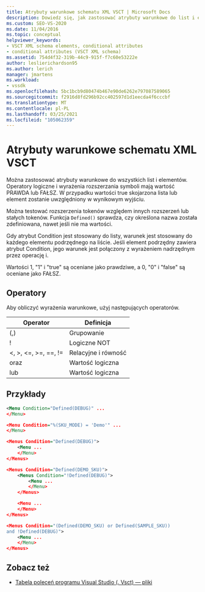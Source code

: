 ```yaml
---
title: Atrybuty warunkowe schematu XML VSCT | Microsoft Docs
description: Dowiedz się, jak zastosować atrybuty warunkowe do list i elementów schematu XML VSCT. Atrybuty mają wartość PRAWDA lub FAŁSZ, kontrolując wynikowe dane wyjściowe.
ms.custom: SEO-VS-2020
ms.date: 11/04/2016
ms.topic: conceptual
helpviewer_keywords:
- VSCT XML schema elements, conditional attributes
- conditional attributes (VSCT XML schema)
ms.assetid: 754d4f32-319b-44c9-915f-f7c60e53222e
author: leslierichardson95
ms.author: lerich
manager: jmartens
ms.workload:
- vssdk
ms.openlocfilehash: 5bc1bcb9d80474b467e90de6262e797087589065
ms.sourcegitcommit: f2916d8fd296b92cc402597d1d1eecda4f6cccbf
ms.translationtype: MT
ms.contentlocale: pl-PL
ms.lasthandoff: 03/25/2021
ms.locfileid: "105062359"
---
```

# <a name="vsct-xml-schema-conditional-attributes"></a>Atrybuty warunkowe schematu XML VSCT
Można zastosować atrybuty warunkowe do wszystkich list i elementów. Operatory logiczne i wyrażenia rozszerzania symboli mają wartość PRAWDA lub FAŁSZ. W przypadku wartości true skojarzona lista lub element zostanie uwzględniony w wynikowym wyjściu.

 Można testować rozszerzenia tokenów względem innych rozszerzeń lub stałych tokenów. Funkcja `Defined()` sprawdza, czy określona nazwa została zdefiniowana, nawet jeśli nie ma wartości.

 Gdy atrybut Condition jest stosowany do listy, warunek jest stosowany do każdego elementu podrzędnego na liście. Jeśli element podrzędny zawiera atrybut Condition, jego warunek jest połączony z wyrażeniem nadrzędnym przez operację i.

 Wartości 1, "1" i "true" są oceniane jako prawdziwe, a 0, "0" i "false" są oceniane jako FAŁSZ.

## <a name="operators"></a>Operatory
 Aby obliczyć wyrażenia warunkowe, użyj następujących operatorów.

|Operator|Definicja|
|--------------|----------------|
|(,)|Grupowanie|
|!|Logiczne NOT|
|\<, >, \<=, >=, ==, !=|Relacyjne i równość|
|oraz|Wartość logiczna|
|lub|Wartość logiczna|

## <a name="examples"></a>Przykłady

```xml
<Menu Condition="Defined(DEBUG)" ...
</Menu>

<Menu Condition="%(SKU_MODE) = 'Demo'" ...
</Menu>

<Menus Condition="Defined(DEBUG)">
    <Menu ...
    </Menu>
</Menus>

<Menus Condition="Defined(DEMO_SKU)">
    <Menus Condition="!Defined(DEBUG)">
        <Menu ...
        </Menu>
    </Menus>

    <Menu ...
    </Menu>
</Menus>

<Menus Condition="(Defined(DEMO_SKU) or Defined(SAMPLE_SKU))
and !Defined(DEBUG)">
    <Menu ...
    </Menu>
</Menus>
```

## <a name="see-also"></a>Zobacz też
- [Tabela poleceń programu Visual Studio (. Vsct) — pliki](../extensibility/internals/visual-studio-command-table-dot-vsct-files.md)
